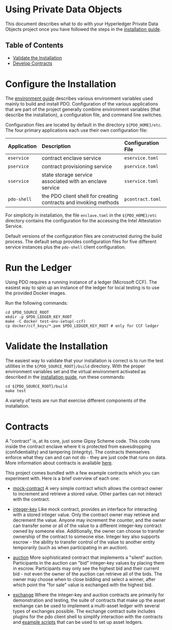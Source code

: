 <!---
Licensed under Creative Commons Attribution 4.0 International License
https://creativecommons.org/licenses/by/4.0/
--->
# Using Private Data Objects

This document describes what to do with your Hyperledger Private Data Objects
project once you have followed the steps in the
[installation guide](install.md).

## Table of Contents

- [Validate the Installation](#validating)
- [Develop Contracts](#contracts)

# <a name="configure">Configure the Installation

The [environment guide](environment.md) describes various environment
variables used mainly to build and install PDO. Configuration of the
various applications that are part of the project generally combine
environment variables (that describe the installation), a configuration
file, and command line switches.

Configuration files are located by default in the directory
`${PDO_HOME}/etc`. The four primary applications each use their own
configuration file:

| Application | Description  | Configuration File  |
|:--|:--|:--|
| `eservice` | contract enclave service | `eservice.toml` |
| `pservice` | contract provisioning service | `pservice.toml` |
| `sservice` | state storage service associated with an enclave service | `sservice.toml` |
| `pdo-shell` | the PDO client shell for creating contracts and invoking methods | `pcontract.toml` |

For simplicity in installation, the file `enclave.toml` in the
`${PDO_HOME}/etc` directory contains the configuration for the accessing
the Intel Attestation Service.

Default versions of the configuration files are constructed during the
build process. The default setup provides configuration files for five
different service instances plus the `pdo-shell` client configuration.

# <a name="Ledger">Run the Ledger

Using PDO requires a running instance of a ledger (Microsoft CCF).
The easiest way to spin up an instance of the ledger for
local testing is to use the provided Docker images.

Run the following commands:
```
cd $PDO_SOURCE_ROOT
mkdir -p $PDO_LEDGER_KEY_ROOT
make -C docker test-env-setup(-ccf)
cp docker/ccf_keys/*.pem $PDO_LEDGER_KEY_ROOT # only for CCF ledger
```

# <a name="validating">Validate the Installation

The easiest way to validate that your installation is correct is to run
the test utilities in the `${PDO_SOURCE_ROOT}/build` directory. With the
proper environment variables set and the virtual environment activated
as described in the [installation guide](install.md), run these
commands:

```
cd ${PDO_SOURCE_ROOT}/build
make test
```

A variety of tests are run that exercise different components of the
installation.

# <a name="contracts">Contracts

A "contract" is, at its core, just some Gipsy Scheme code. This code runs
inside the contract enclave where it is protected from eavesdropping
(confidentiality) and tampering (integrity). The contracts themselves enforce
what they can and can not do - they are just code that runs on data. More
information about contracts is available
[here](../contracts/docs/contract.md).

This project comes bundled with a few example contracts which you can
experiment with. Here is a brief overview of each one:

- [mock-contract](../contracts/test-contracts/mock-contract.scm)
A very simple contract which allows the contract owner to increment and
retrieve a stored value. Other parties can not interact with the contract.

- [integer-key](../contracts/integer-key/integer-key.scm)
Like mock contract, provides an interface for interacting with a stored integer
value. Only the contract owner may retrieve and decrement the value. Anyone may
increment the counter, and the owner can transfer some or all of the value to a
different integer-key contract owned by someone else. Additionally, the owner
can choose to transfer ownership of the contract to someone else. Integer key
also supports escrow - the ability to transfer control of the value to another
entity temporarily (such as when participating in an auction).

- [auction](../contracts/auction/integer-key-auction.scm)
More sophisticated contract that implements a "silent" auction. Participants in
the auction can "bid" integer-key values by placing them in escrow.
Participants may only see the highest bid and their current bid - not even the
owner of the auction can retrieve all of the bids. The owner may choose when to
close bidding and select a winner, after which point the "for sale" value is
exchanged with the highest bid.

- [exchange](../contracts/exchange/docs/exchange.md)
Where the integer-key and auction contracts are primarily for demonstration and testing, the suite
of contracts that make up the asset exchange can be used to implement a multi-asset ledger with
several types of exchanges possible. The exchange contract suite includes plugins for the pdo client
shell to simplify interaction with the contracts and
[example scripts](../contracts/exchange/scripts/README.md)
that can be used to set up asset ledgers.
